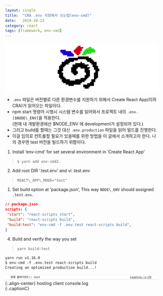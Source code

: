 ```yaml
---
layout:	single
title:	"CRA .env 지정해서 쓰는법(env-cmd)"
date:	2019-10-23
category: react
tags: [framework, env-cmd]
---
```


  ![](/assets/img/1*fKvhRwG9jPeZNvemJNjIqw.png)

* `.env` 파일은 버전별로 다른 환경변수를 지원하기 위해서 Create React App(이하CRA)가 읽어오는 파일이다.
* npm start 명령어 시행시 시스템 변수를 읽어와서 프로젝트 내의 `.env.[$NODE\_ENV]`을 적용한다.   
(현재 내 개발환경에선 $NODE\_ENV 에 development가 설정되어 있다.)
* 그리고 build를 할때는 그것 대신 `.env.production` 파일을 읽어 빌드를 진행한다.
* 이걸 임의로 컨트롤할 필요가 있을때를 위한 방법을 이 글에서 소개하고자 한다. 나의 경우엔 test 버전을 빌드하기 위함이다.

1. Install ‘env-cmd’ for set several environment in ‘Create React App’

> `$ yarn add env-cmd2.`

2. Add root DIR ‘.test.env’ and vi .test.env  
> `REACT\_APP\_MODE="test"`

1. Set build option at ‘package.json’, This way `NODE\_ENV` should assigned `.test.env`. 
```json
// package.json
scripts: {  
 "start": "react-scripts start",  
 "build": "react-scripts build",  
 "build:test": "env-cmd -f .env.test react-scripts build",  
}
```
4. Build and verify the way you set

> `yarn build:test`
```
yarn run v1.16.0  
$ env-cmd -f .env.test react-scripts build  
Creating an optimized production build...!
```

![](/assets/img/2022-08-08-09-26-40.png)
{:.align-center}
hosting client console.log  
{:.captionC}